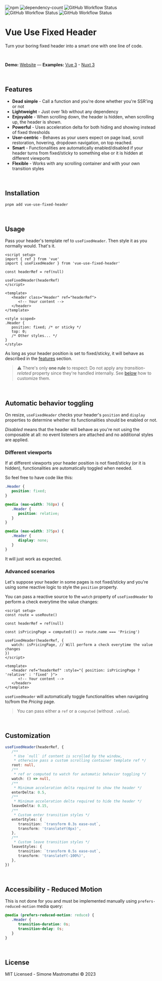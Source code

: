 ![npm](https://img.shields.io/npm/v/vue-use-fixed-header?color=46c119) ![dependency-count](https://img.shields.io/badge/dependencies-0-success) ![GitHub Workflow Status](https://img.shields.io/github/actions/workflow/status/smastrom/vue-use-fixed-header/chrome.yml?branch=main&label=chrome) ![GitHub Workflow Status](https://img.shields.io/github/actions/workflow/status/smastrom/vue-use-fixed-header/safari.yml?branch=main&label=safari) ![GitHub Workflow Status](https://img.shields.io/github/actions/workflow/status/smastrom/vue-use-fixed-header/firefox.yml?branch=main&label=firefox)

# Vue Use Fixed Header

Turn your boring fixed header into a smart one with one line of code.

<br />

**Demo:** [Website](https://vue-use-fixed-header.netlify.app/) — **Examples:** [Vue 3](https://stackblitz.com/edit/vitejs-vite-nc7ey2?file=index.html,src%2Fcomponents%2FPage.vue) - [Nuxt 3](https://stackblitz.com/edit/nuxt-starter-zbtjes?file=layouts%2Fdefault.vue)

<br />

## Features

-  **Dead simple** - Call a function and you're done whether you're SSR'ing or not
-  **Lightweight** - Just over 1kb without any dependency
-  **Enjoyable** - When scrolling down, the header is hidden, when scrolling up, the header is shown.
-  **Powerful** - Uses acceleration delta for both hiding and showing instead of fixed thresholds
-  **User-centric** - Behaves as your users expect on page load, scroll restoration, hovering, dropdown navigation, on top reached.
-  **Smart** - Functionalities are automatically enabled/disabled if your header turns from fixed/sticky to something else or it is hidden at different viewports
-  **Flexible** - Works with any scrolling container and with your own transition styles

<br />

## Installation

```bash
pnpm add vue-use-fixed-header
```

<br />

## Usage

Pass your header's template ref to `useFixedHeader`. Then style it as you normally would. That's it.

```vue
<script setup>
import { ref } from 'vue'
import { useFixedHeader } from 'vue-use-fixed-header'

const headerRef = ref(null)

useFixedHeader(headerRef)
</script>

<template>
   <header class="Header" ref="headerRef">
      <!-- Your content -->
   </header>
</template>

<style scoped>
.Header {
   position: fixed; /* or sticky */
   top: 0;
   /* Other styles... */
}
</style>
```

As long as your header position is set to fixed/sticky, it will behave as described in the [features](#features) section.

> :warning: There's only **one rule** to respect: Do not apply any _transition-related_ property since they're handled internally. See [below](#customization) how to customize them.

<br />

## Automatic behavior toggling

On resize, `useFixedHeader` checks your header's `position` and `display` properties to determine whether its functionalities should be enabled or not.

_Disabled_ means that the header will behave as you're not using the composable at all: no event listeners are attached and no additional styles are applied.

### Different viewports

If at different viewports your header position is not fixed/sticky (or it is hidden), functionalities are automatically toggled when needed.

So feel free to have code like this:

```css
.Header {
   position: fixed;
}

@media (max-width: 768px) {
   .Header {
      position: relative;
   }
}

@media (max-width: 375px) {
   .Header {
      display: none;
   }
}
```

It will just work as expected.

### Advanced scenarios

Let's suppose your header in some pages is not fixed/sticky and you're using some reactive logic to style the `position` property.

You can pass a reactive source to the `watch` property of `useFixedHeader` to perform a check everytime the value changes:

```vue
<script setup>
const route = useRoute()

const headerRef = ref(null)

const isPricingPage = computed(() => route.name === 'Pricing')

useFixedHeader(headerRef, {
   watch: isPricingPage, // Will perform a check everytime the value changes
})
</script>

<template>
   <header ref="headerRef" :style="{ position: isPricingPage ? 'relative' : 'fixed' }">
      <!-- Your content -->
   </header>
</template>
```

`useFixedHeader` will automatically toggle functionalities when navigating to/from the _Pricing_ page.

> You can pass either a `ref` or a `computed` (without `.value`).

<br />

## Customization

```ts
useFixedHeader(headerRef, {
   /**
    * Use `null` if content is scrolled by the window,
    * otherwise pass a custom scrolling container template ref */
   root: null,
   /**
    * ref or computed to watch for automatic behavior toggling */
   watch: () => null,
   /**
    * Minimum acceleration delta required to show the header */
   enterDelta: 0.5,
   /**
    * Minimum acceleration delta required to hide the header */
   leaveDelta: 0.15,
   /**
    * Custom enter transition styles */
   enterStyles: {
      transition: `transform 0.3s ease-out`,
      transform: 'translateY(0px)',
   },
   /**
    * Custom leave transition styles */
   leaveStyles: {
      transition: `transform 0.5s ease-out`,
      transform: 'translateY(-100%)',
   },
})
```

<br />

## Accessibility - Reduced Motion

This is not done for you and must be implemented manually using `prefers-reduced-motion` media query:

```css
@media (prefers-reduced-motion: reduce) {
   .Header {
      transition-duration: 0s;
      transition-delay: 0s;
   }
}
```

<br />

## License

MIT Licensed - Simone Mastromattei © 2023
